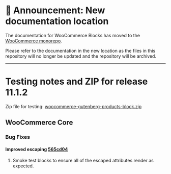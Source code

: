 # 📣 Announcement: New documentation location

The documentation for WooCommerce Blocks has moved to the [WooCommerce monorepo](https://github.com/woocommerce/woocommerce/tree/trunk/plugins/woocommerce-blocks/docs/).

Please refer to the documentation in the new location as the files in this repository will no longer be updated and the repository will be archived.

---

# Testing notes and ZIP for release 11.1.2

Zip file for testing: [woocommerce-gutenberg-products-block.zip](https://github.com/woocommerce/woocommerce-blocks/files/12742332/woocommerce-gutenberg-products-block.zip)

## WooCommerce Core

### Bug Fixes

#### Improved escaping [565cd04](https://github.com/woocommerce/woocommerce-blocks/commit/565cd0461dbcc21fa04f77a736da443fc56a054d)

1. Smoke test blocks to ensure all of the escaped attributes render as expected.
